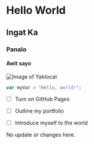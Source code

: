 # Hello World
## Ingat Ka
### Panalo
#### Awit sayo

![Image of Yaktocat](https://octodex.github.com/images/yaktocat.png)


















``` javascript
var myVar = "Hello, world!";
```


- [ ] Turn on GitHub Pages
- [ ] Outline my portfolio
- [ ] Introduce myself to the world








No update or changes here.
